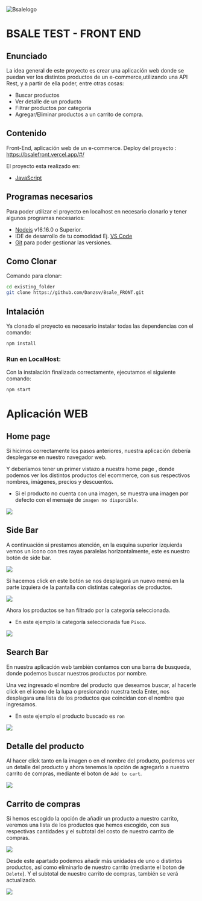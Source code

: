 ![Bsalelogo](https://res.cloudinary.com/programandoandopf/image/upload/v1665882913/PF/download_lxqv6a.png)

# BSALE TEST - FRONT END

## Enunciado

La idea general de este proyecto es crear una aplicación web donde se puedan ver los distintos productos de un e-commerce,utilizando una API Rest, y a partir de ella poder, entre otras cosas:

- Buscar productos
- Ver detalle de un producto
- Filtrar productos por categoría
- Agregar/Eliminar productos a un carrito de compra.

## Contenido

Front-End, aplicación web de un e-commerce.
Deploy del proyecto : https://bsalefront.vercel.app/#/

El proyecto esta realizado en:

- [JavaScript](https://developer.mozilla.org/es/docs/Web/JavaScript)

## Programas necesarios

Para poder utilizar el proyecto en localhost en necesario clonarlo y tener algunos programas necesarios:

- [Nodejs](https://nodejs.org/es/download/) v16.16.0 o Superior.
- IDE de desarrollo de tu comodidad Ej. [VS Code](https://code.visualstudio.com/download)
- [Git](https://git-scm.com/downloads) para poder gestionar las versiones.

## Como Clonar

Comando para clonar:

```bash
cd existing_folder
git clone https://github.com/Danzsv/Bsale_FRONT.git
```

## Intalación

Ya clonado el proyecto es necesario instalar todas las dependencias con el comando:

```bash
npm install
```

### Run en LocalHost:

Con la instalación finalizada correctamente, ejecutamos el siguiente comando:

```bash
npm start
```

# Aplicación WEB

## Home page

Si hicimos correctamente los pasos anteriores, nuestra aplicación debería desplegarse en nuestro navegador web.

Y deberíamos tener un primer vistazo a nuestra home page , donde podemos ver los distintos productos del ecommerce, con sus respectivos nombres, imágenes, precios y descuentos.

- Si el producto no cuenta con una imagen, se muestra una imagen por defecto con el mensaje de `imagen no disponible`.

![](https://res.cloudinary.com/programandoandopf/image/upload/v1665908145/PF/home_aeokze.png)

## Side Bar

A continuación si prestamos atención, en la esquina superior izquierda vemos un ícono con tres rayas paralelas horizontalmente, este es nuestro botón de side bar.

![](https://res.cloudinary.com/programandoandopf/image/upload/v1665908145/PF/home_aeokze.png)

Si hacemos click en este botón se nos desplagará un nuevo menú en la parte izquiera de la pantalla con distintas categorías de productos.

![](https://res.cloudinary.com/programandoandopf/image/upload/v1665908641/PF/side_bar_lgdch0.png)

Ahora los productos se han filtrado por la categoría seleccionada.

- En este ejemplo la categoría seleccionada fue `Pisco`.

![](https://res.cloudinary.com/programandoandopf/image/upload/v1665908641/PF/sibe_bar_example_z8oggx.png)

## Search Bar

En nuestra aplicación web también contamos con una barra de busqueda, donde podemos buscar nuestros productos por nombre.

Una vez ingresado el nombre del producto que deseamos buscar, al hacerle click en el ícono de la lupa o presionando nuestra tecla Enter, nos desplagara una lista de los productos que coincidan con el nombre que ingresamos.

- En este ejemplo el producto buscado es `ron`

![](https://res.cloudinary.com/programandoandopf/image/upload/v1665909349/PF/search_bar_yyhm20.png)

## Detalle del producto

Al hacer click tanto en la imagen o en el nombre del producto, podemos ver un detalle del producto y ahora tenemos la opción de agregarlo a nuestro carrito de compras, mediante el boton de `Add to cart`.

![](https://res.cloudinary.com/programandoandopf/image/upload/v1665909789/PF/detail_product_wx4pv3.png)

## Carrito de compras

Si hemos escogido la opción de añadir un producto a nuestro carrito, veremos una lista de los productos que hemos escogido, con sus respectivas cantidades y el subtotal del costo de nuestro carrito de compras.

![](https://res.cloudinary.com/programandoandopf/image/upload/v1665910016/PF/shopping_cart_yhqpmo.png)

Desde este apartado podemos añadir más unidades de uno o distintos productos, así como eliminarlo de nuestro carrito (mediante el boton de `Delete`). Y el subtotal de nuestro carrito de compras, también se verá actualizado.

![](https://res.cloudinary.com/programandoandopf/image/upload/v1665910357/PF/update_shopping_cart_tdcqpd.png)
